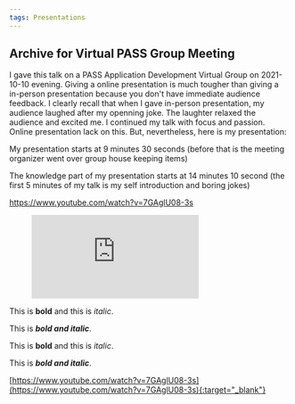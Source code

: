 ```yaml
---
tags: Presentations
---
```


## Archive for Virtual PASS Group Meeting


I gave this talk on a PASS Application Development Virtual Group on 2021-10-10 evening. Giving a online presentation is much tougher than giving a in-person presentation because you don't have 
immediate audience feedback. I clearly recall that when I gave in-person presentation, my audience laughed after my openning joke. The laughter relaxed the audience and excited me.
I continued my talk with focus and passion. Online presentation lack on this. But, nevertheless, here is my presentation:


My presentation starts at 9 minutes 30 seconds (before that is the meeting organizer went over group house keeping items)

The knowledge part of my presentation starts at 14 minutes 10 second  (the first 5 minutes of my talk is my self introduction and boring jokes)

https://www.youtube.com/watch?v=7GAglU08-3s

<!-- blank line -->
<figure class="video_container">
  <iframe src="https://www.youtube.com/watch?v=7GAglU08-3s" frameborder="0" allowfullscreen="true"> </iframe>
</figure>
<!-- blank line -->


This is **bold** and this is _italic_.

This is ***bold and italic***.


This is **bold** and this is _italic_.

This is ***bold and italic***.

[https://www.youtube.com/watch?v=7GAglU08-3s](https://www.youtube.com/watch?v=7GAglU08-3s){:target="_blank"}

